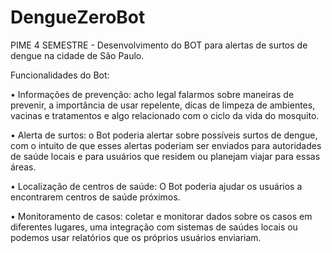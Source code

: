 # DengueZeroBot
PIME 4 SEMESTRE - Desenvolvimento do BOT para alertas de surtos de dengue na cidade de São Paulo.

Funcionalidades do Bot: 

•	Informações de prevenção: acho legal falarmos sobre maneiras de prevenir, a importância de usar repelente, dicas de limpeza de ambientes, vacinas e tratamentos e algo relacionado com o ciclo da vida do mosquito.

•	Alerta de surtos: o Bot poderia alertar sobre possíveis surtos de dengue, com o intuito de que esses alertas poderiam ser enviados para autoridades de saúde locais e para usuários que residem ou planejam viajar para essas áreas.

•	Localização de centros de saúde: O Bot poderia ajudar os usuários a encontrarem centros de saúde próximos.

•	Monitoramento de casos: coletar e monitorar dados sobre os casos em diferentes lugares, uma integração com sistemas de saúdes locais ou podemos usar relatórios que os próprios usuários enviariam.

